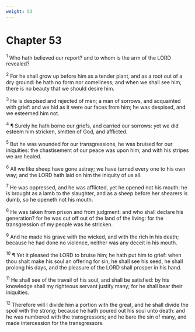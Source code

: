```yaml
---
weight: 53
---
```


# Chapter 53

<sup>1</sup> Who hath believed our report? and to whom is the arm of the LORD revealed? 

<sup>2</sup> For he shall grow up before him as a tender plant, and as a root out of a dry ground: he hath no form nor comeliness; and when we shall see him, there is no beauty that we should desire him. 

<sup>3</sup> He is despised and rejected of men; a man of sorrows, and acquainted with grief: and we hid as it were our faces from him; he was despised, and we esteemed him not. 

<sup>4</sup> ¶ Surely he hath borne our griefs, and carried our sorrows: yet we did esteem him stricken, smitten of God, and afflicted. 

<sup>5</sup> But he was wounded for our transgressions, he was bruised for our iniquities: the chastisement of our peace was upon him; and with his stripes we are healed. 

<sup>6</sup> All we like sheep have gone astray; we have turned every one to his own way; and the LORD hath laid on him the iniquity of us all. 

<sup>7</sup> He was oppressed, and he was afflicted, yet he opened not his mouth: he is brought as a lamb to the slaughter, and as a sheep before her shearers is dumb, so he openeth not his mouth. 

<sup>8</sup> He was taken from prison and from judgment: and who shall declare his generation? for he was cut off out of the land of the living: for the transgression of my people was he stricken. 

<sup>9</sup> And he made his grave with the wicked, and with the rich in his death; because he had done no violence, neither was any deceit in his mouth. 

<sup>10</sup> ¶ Yet it pleased the LORD to bruise him; he hath put him to grief: when thou shalt make his soul an offering for sin, he shall see his seed, he shall prolong his days, and the pleasure of the LORD shall prosper in his hand. 

<sup>11</sup> He shall see of the travail of his soul, and shall be satisfied: by his knowledge shall my righteous servant justify many; for he shall bear their iniquities. 

<sup>12</sup> Therefore will I divide him a portion with the great, and he shall divide the spoil with the strong; because he hath poured out his soul unto death: and he was numbered with the transgressors; and he bare the sin of many, and made intercession for the transgressors. 


